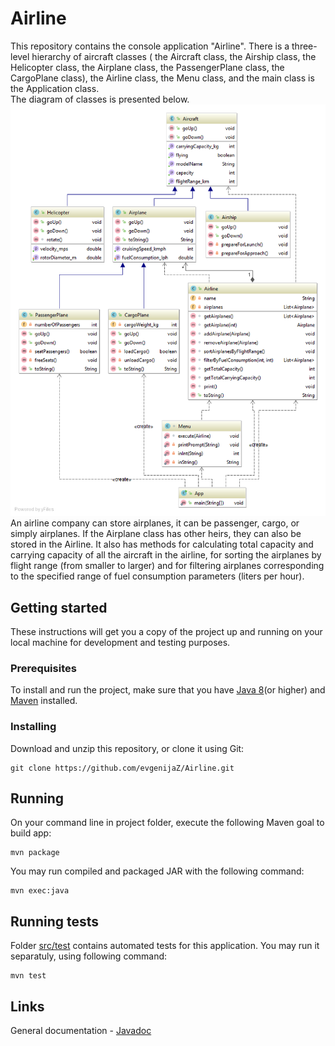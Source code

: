 # Airline
This repository contains the console application "Airline". 
There is a three-level hierarchy of aircraft classes ( the Aircraft class, 
the Airship class, the Helicopter class, the Airplane class, 
the PassengerPlane class, the CargoPlane class), 
the Airline class, the Menu class, and the main class is the Application class.  
The diagram of classes is presented below.  
![Diagram of classes](https://github.com/evgenijaZ/Airline/raw/master/docs/classDiagram.png)  
An airline company can store airplanes, it can be passenger, cargo, or simply airplanes. 
If the Airplane class has other heirs, they can also be stored in the Airline. 
It also has methods for calculating total capacity and carrying capacity of all the aircraft in the airline,
for sorting the airplanes by flight range (from smaller to larger) 
and for filtering airplanes corresponding to the specified range of fuel consumption parameters (liters per hour).  

## Getting started  
These instructions will get you a copy of the project up and running on your local machine for development and testing purposes.  
### Prerequisites  
To install and run the project, make sure that you have [Java 8](https://www.java.com/en/download/help/download_options.xml)(or higher) and [Maven](https://maven.apache.org/install.html) installed.  
### Installing
Download and unzip this repository, or clone it using Git:  
```
git clone https://github.com/evgenijaZ/Airline.git  
```  

## Running  
On your command line in project folder, execute the following Maven goal to build app:  
```
mvn package
```  
You may run compiled and packaged JAR with the following command:
```
mvn exec:java
```

## Running tests
Folder [src/test](src/test) contains automated tests for this application.
You may run it separatuly, using following command:  
```
mvn test
```

## Links  
General documentation - [Javadoc](https://evgenijaz.github.io/Airline/)